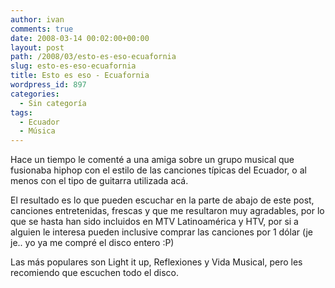 ```yaml
---
author: ivan
comments: true
date: 2008-03-14 00:02:00+00:00
layout: post
path: /2008/03/esto-es-eso-ecuafornia
slug: esto-es-eso-ecuafornia
title: Esto es eso - Ecuafornia
wordpress_id: 897
categories:
  - Sin categoría
tags:
  - Ecuador
  - Música
---
```


Hace un tiempo le comenté a una amiga sobre un grupo musical que fusionaba hiphop con el estilo de las canciones típicas del Ecuador, o al menos con el tipo de guitarra utilizada acá.

El resultado es lo que pueden escuchar en la parte de abajo de este post, canciones entretenidas, frescas y que me resultaron muy agradables, por lo que se hasta han sido incluidos en MTV Latinoamérica y HTV, por si a alguien le interesa pueden inclusive comprar las canciones por 1 dólar (je je.. yo ya me compré el disco entero :P)

Las más populares son Light it up, Reflexiones y Vida Musical, pero les recomiendo que escuchen todo el disco.

